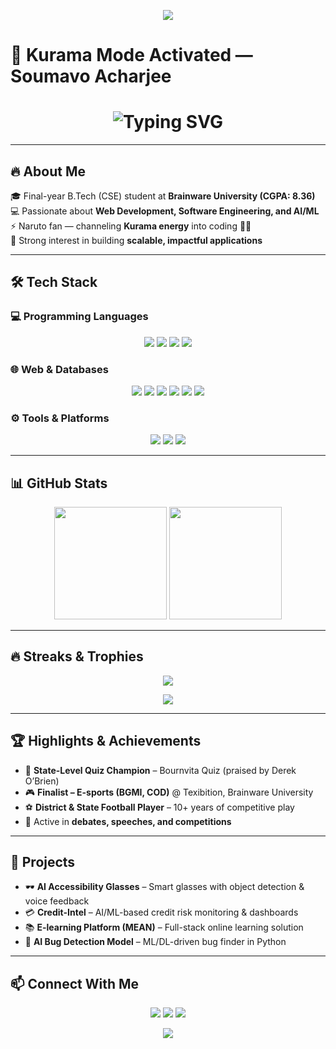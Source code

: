 <p align="center">
  <img src="https://capsule-render.vercel.app/api?type=waving&color=ff4500&height=100&section=header&animation=twinkling" />
</p>

# 🦊 Kurama Mode Activated — Soumavo Acharjee  

<h1 align="center">
    <img src="https://readme-typing-svg.herokuapp.com/?font=Righteous&size=35&center=true&vCenter=true&width=500&height=70&duration=4000&pause=1000&color=FF6A00&lines=Aspiring+Web+Developer;Full-Stack+Learner;AI+%26+ML+Explorer;Kurama+Chakra+Unleashed" alt="Typing SVG" />
</h1>

---

## 🔥 About Me
🎓 Final-year B.Tech (CSE) student at **Brainware University (CGPA: 8.36)**  
💻 Passionate about **Web Development, Software Engineering, and AI/ML**  
⚡ Naruto fan — channeling **Kurama energy** into coding 🦊🔥  
🤝 Strong interest in building **scalable, impactful applications**  

---

## 🛠️ Tech Stack  

### 💻 Programming Languages  
<p align="center">
  <img src="https://img.shields.io/badge/C-ff4500?style=for-the-badge&logo=c&logoColor=white" />
  <img src="https://img.shields.io/badge/Java-b03060?style=for-the-badge&logo=openjdk&logoColor=white" />
  <img src="https://img.shields.io/badge/Python-ffae42?style=for-the-badge&logo=python&logoColor=white" />
  <img src="https://img.shields.io/badge/JavaScript-ff6a00?style=for-the-badge&logo=javascript&logoColor=black" />
</p>

### 🌐 Web & Databases  
<p align="center">
  <img src="https://img.shields.io/badge/MySQL-00758f?style=for-the-badge&logo=mysql&logoColor=white" />
  <img src="https://img.shields.io/badge/HTML5-e34c26?style=for-the-badge&logo=html5&logoColor=white" />
  <img src="https://img.shields.io/badge/CSS3-264de4?style=for-the-badge&logo=css3&logoColor=white" />
  <img src="https://img.shields.io/badge/Angular-dd0031?style=for-the-badge&logo=angular&logoColor=white" />
  <img src="https://img.shields.io/badge/MongoDB-4ea94b?style=for-the-badge&logo=mongodb&logoColor=white" />
  <img src="https://img.shields.io/badge/Postman-f76935?style=for-the-badge&logo=postman&logoColor=white" />
</p>

### ⚙️ Tools & Platforms  
<p align="center">
  <img src="https://img.shields.io/badge/Git-f1502f?style=for-the-badge&logo=git&logoColor=white" />
  <img src="https://img.shields.io/badge/VSCode-1f75fe?style=for-the-badge&logo=visual-studio-code&logoColor=white" />
  <img src="https://img.shields.io/badge/Docker-0db7ed?style=for-the-badge&logo=docker&logoColor=white" />
</p>

---

## 📊 GitHub Stats  
<p align="center">
  <img src="https://github-readme-stats.vercel.app/api?username=Kurama-07&show_icons=true&theme=dark&title_color=ff6a00&icon_color=ff4500" height="180" />
  <img src="https://github-readme-stats.vercel.app/api/top-langs/?username=Kurama-07&layout=compact&theme=dark&title_color=ff6a00" height="180" />
</p>

---

## 🔥 Streaks & Trophies  
<p align="center">
  <img src="https://streak-stats.demolab.com?user=Kurama-07&theme=dark&ring=ff4500&fire=ff6a00&currStreakLabel=ffae42" />
</p>
<p align="center">
  <img src="https://github-profile-trophy.vercel.app/?username=Kurama-07&theme=radical&margin-w=15&margin-h=15&title=Stars,Commits,Repositories,Followers,Issues,PullRequest" />
</p>

---

## 🏆 Highlights & Achievements
- 🥇 **State-Level Quiz Champion** – Bournvita Quiz (praised by Derek O’Brien)  
- 🎮 **Finalist – E-sports (BGMI, COD)** @ Texibition, Brainware University  
- ⚽ **District & State Football Player** – 10+ years of competitive play  
- 🎤 Active in **debates, speeches, and competitions**  

---

## 📂 Projects
- 🕶 **AI Accessibility Glasses** – Smart glasses with object detection & voice feedback  
- 💳 **Credit-Intel** – AI/ML-based credit risk monitoring & dashboards  
- 📚 **E-learning Platform (MEAN)** – Full-stack online learning solution  
- 🐞 **AI Bug Detection Model** – ML/DL-driven bug finder in Python  

---

## 📫 Connect With Me  
<p align="center">
  <a href="https://www.linkedin.com/in/soumavoacharjee/"><img src="https://img.shields.io/badge/LinkedIn-ff6a00?style=for-the-badge&logo=linkedin&logoColor=white" /></a>
  <a href="https://github.com/Kurama-07"><img src="https://img.shields.io/badge/GitHub-24292f?style=for-the-badge&logo=github&logoColor=white" /></a>
  <a href="mailto:soumavoacharjee@gmail.com"><img src="https://img.shields.io/badge/Email-d14836?style=for-the-badge&logo=gmail&logoColor=white" /></a>
</p>

<p align="center">
  <img src="https://capsule-render.vercel.app/api?type=waving&color=ff4500&height=100&section=footer" />
</p>
